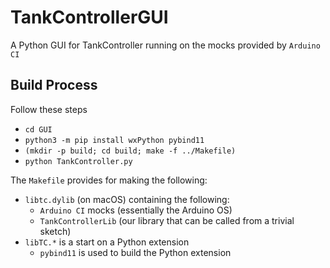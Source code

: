 # TankControllerGUI
A Python GUI for TankController running on the mocks provided by `Arduino CI`

## Build Process
Follow these steps
* `cd GUI`
* `python3 -m pip install wxPython pybind11`
* `(mkdir -p build; cd build; make -f ../Makefile)`
* `python TankController.py`

The `Makefile` provides for making the following:
* `libtc.dylib` (on macOS) containing the following:
  * `Arduino CI` mocks (essentially the Arduino OS)
  * `TankControllerLib` (our library that can be called from a trivial sketch)
* `libTC.*` is a start on a Python extension
  * `pybind11` is used to build the Python extension
